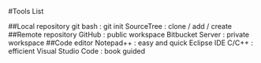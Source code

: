 #Tools List

##Local repository
	git bash : git init
	SourceTree : clone / add / create
##Remote repository
	GitHub : public workspace
	Bitbucket Server : private workspace
##Code editor
	Notepad++ : easy and quick
	Eclipse IDE C/C++ : efficient 
	Visual Studio Code : book guided
